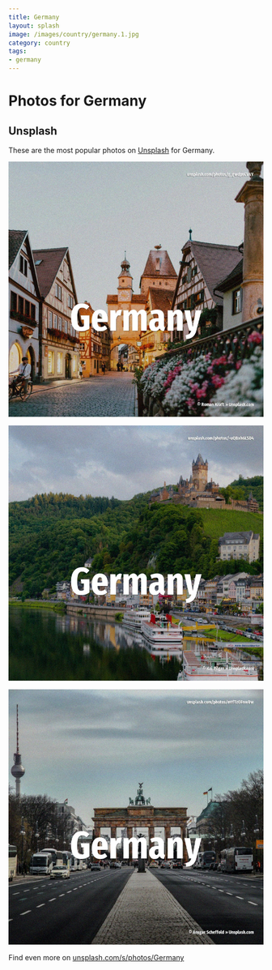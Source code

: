 ```yaml
---
title: Germany
layout: splash
image: /images/country/germany.1.jpg
category: country
tags:
- germany
---
```

# Photos for Germany

## Unsplash

These are the most popular photos on [Unsplash](https://unsplash.com) for Germany.

![Germany](/images/country/germany.1.jpg)

![Germany](/images/country/germany.2.jpg)

![Germany](/images/country/germany.3.jpg)

Find even more on [unsplash.com/s/photos/Germany](https://unsplash.com/s/photos/Germany)